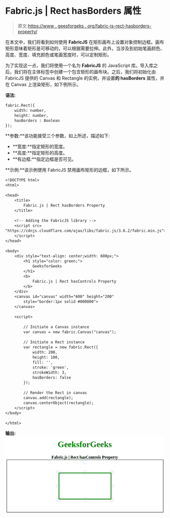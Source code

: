 # Fabric.js | Rect hasBorders 属性

> 原文:[https://www . geesforgeks . org/fabric-js-rect-hasborders-property/](https://www.geeksforgeeks.org/fabric-js-rect-hasborders-property/)

在本文中，我们将看到如何使用 **FabricJS** 在矩形画布上设置对象控制边框。画布矩形意味着矩形是可移动的，可以根据需要拉伸。此外，当涉及到初始笔画颜色、高度、宽度、填充颜色或笔画宽度时，可以定制矩形。

为了实现这一点，我们将使用一个名为 **FabricJS** 的 JavaScript 库。导入库之后，我们将在主体标签中创建一个包含矩形的画布块。之后，我们将初始化由 FabricJS 提供的 Canvas 和 Rectangle 的实例，并设置**的 hasBorders** 属性，并在 Canvas 上渲染矩形，如下例所示。

**语法:**

```
fabric.Rect({
    width: number,
    height: number,
    hasBorders : Boolean
});
```

**参数:**该功能接受三个参数，如上所述，描述如下:

*   **宽度:**指定矩形的宽度。
*   **高度:**指定矩形的高度。
*   **有边框:**指定边框是否可见。

**示例:**该示例使用 FabricJS 禁用画布矩形的边框，如下所示。

```
<!DOCTYPE html> 
<html> 

<head> 
    <title> 
        Fabric.js | Rect hasBorders Property
    </title> 

    <!-- Adding the FabricJS library -->
    <script src= 
"https://cdnjs.cloudflare.com/ajax/libs/fabric.js/3.6.2/fabric.min.js"> 
    </script> 
</head> 

<body> 
    <div style="text-align: center;width: 600px;"> 
        <h1 style="color: green;"> 
            GeeksforGeeks 
        </h1> 
        <b> 
            Fabric.js | Rect hasControls Property 
        </b> 
    </div>
    <canvas id="canvas" width="600" height="200"
        style="border:1px solid #000000"> 
    </canvas> 

    <script> 

        // Initiate a Canvas instance 
        var canvas = new fabric.Canvas("canvas"); 

        // Initiate a Rect instance 
        var rectangle = new fabric.Rect({ 
            width: 200,
            height: 100,
            fill: '', 
            stroke: 'green',
            strokeWidth: 3,
            hasBorders: false
        }); 

        // Render the Rect in canvas 
        canvas.add(rectangle); 
        canvas.centerObject(rectangle);
    </script> 
</body> 

</html>
```

**输出:**
![](img/cc1c54d080def6e2ce43cb6fd84bb41b.png)